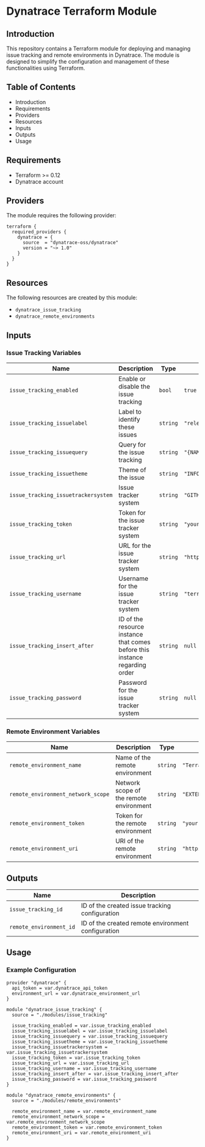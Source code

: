 # Dynatrace Terraform Module

## Introduction
This repository contains a Terraform module for deploying and managing issue tracking and remote environments in Dynatrace. The module is designed to simplify the configuration and management of these functionalities using Terraform.

## Table of Contents
- Introduction
- Requirements
- Providers
- Resources
- Inputs
- Outputs
- Usage


## Requirements
- Terraform >= 0.12
- Dynatrace account

## Providers
The module requires the following provider:

```hcl
terraform {
  required_providers {
    dynatrace = {
      source  = "dynatrace-oss/dynatrace"
      version = "~> 1.0"
    }
  }
}
```

## Resources
The following resources are created by this module:

- `dynatrace_issue_tracking`
- `dynatrace_remote_environments`

## Inputs
### Issue Tracking Variables
| Name | Description | Type | Default |
|------|-------------|------|---------|
| `issue_tracking_enabled` | Enable or disable the issue tracking | `bool` | `true` |
| `issue_tracking_issuelabel` | Label to identify these issues | `string` | `"release_blocker"` |
| `issue_tracking_issuequery` | Query for the issue tracking | `string` | `"{NAME}, {VERSION}"` |
| `issue_tracking_issuetheme` | Theme of the issue | `string` | `"INFO"` |
| `issue_tracking_issuetrackersystem` | Issue tracker system | `string` | `"GITHUB"` |
| `issue_tracking_token` | Token for the issue tracker system | `string` | `"your-issue-tracking-token"` |
| `issue_tracking_url` | URL for the issue tracker system | `string` | `"https://github.com/sampleorg/samplerepo"` |
| `issue_tracking_username` | Username for the issue tracker system | `string` | `"terraform-user"` |
| `issue_tracking_insert_after` | ID of the resource instance that comes before this instance regarding order | `string` | `null` |
| `issue_tracking_password` | Password for the issue tracker system | `string` | `null` |

### Remote Environment Variables
| Name | Description | Type | Default |
|------|-------------|------|---------|
| `remote_environment_name` | Name of the remote environment | `string` | `"TerraformExample"` |
| `remote_environment_network_scope` | Network scope of the remote environment | `string` | `"EXTERNAL"` |
| `remote_environment_token` | Token for the remote environment | `string` | `"your-remote-environment-token"` |
| `remote_environment_uri` | URI of the remote environment | `string` | `"https://terraformexample.live.dynatrace.com"` |

## Outputs
| Name | Description |
|------|-------------|
| `issue_tracking_id` | ID of the created issue tracking configuration |
| `remote_environment_id` | ID of the created remote environment configuration |

## Usage
### Example Configuration
```hcl
provider "dynatrace" {
  api_token = var.dynatrace_api_token
  environment_url = var.dynatrace_environment_url
}

module "dynatrace_issue_tracking" {
  source = "./modules/issue_tracking"

  issue_tracking_enabled = var.issue_tracking_enabled
  issue_tracking_issuelabel = var.issue_tracking_issuelabel
  issue_tracking_issuequery = var.issue_tracking_issuequery
  issue_tracking_issuetheme = var.issue_tracking_issuetheme
  issue_tracking_issuetrackersystem = var.issue_tracking_issuetrackersystem
  issue_tracking_token = var.issue_tracking_token
  issue_tracking_url = var.issue_tracking_url
  issue_tracking_username = var.issue_tracking_username
  issue_tracking_insert_after = var.issue_tracking_insert_after
  issue_tracking_password = var.issue_tracking_password
}

module "dynatrace_remote_environments" {
  source = "./modules/remote_environments"

  remote_environment_name = var.remote_environment_name
  remote_environment_network_scope = var.remote_environment_network_scope
  remote_environment_token = var.remote_environment_token
  remote_environment_uri = var.remote_environment_uri
}
```

